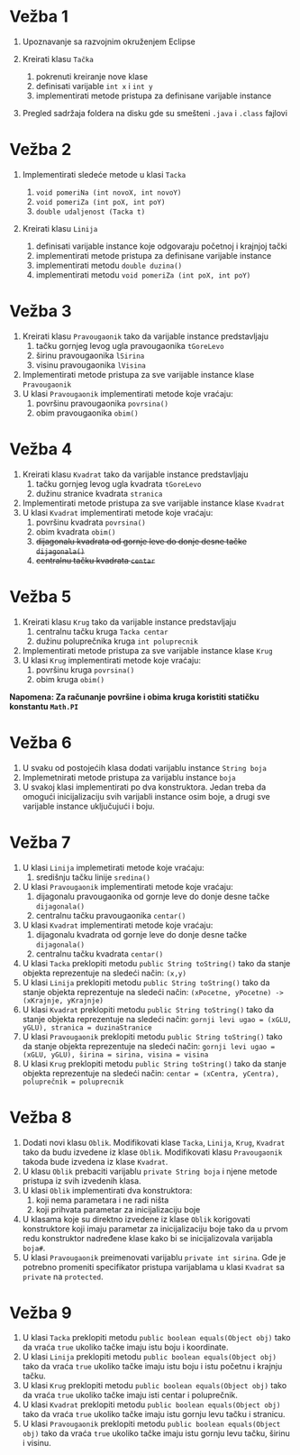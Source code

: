 # Vežba 1 #

1. Upoznavanje sa razvojnim okruženjem Eclipse
2. Kreirati klasu `Tačka`
	1. pokrenuti kreiranje nove klase
	2. definisati varijable `int x` i `int y`
	3. implementirati metode pristupa za definisane varijable instance

3. Pregled sadržaja foldera na disku gde su smešteni `.java` i `.class` fajlovi

# Vežba 2 #

1. Implementirati sledeće metode u klasi `Tacka`
	1. `void pomeriNa (int novoX, int novoY)`
	2. `void pomeriZa (int poX, int poY)`
	3. `double udaljenost (Tacka t)`

2. Kreirati klasu `Linija`
	1. definisati varijable instance koje odgovaraju početnoj i krajnjoj tački
	2. implementirati metode pristupa za definisane varijable instance
	3. implementirati metodu `double duzina()`
	4. implementirati metodu `void pomeriZa (int poX, int poY)`

# Vežba 3 #

1. Kreirati klasu `Pravougaonik` tako da varijable instance predstavljaju
	1. tačku gornjeg levog ugla pravougaonika `tGoreLevo`
	2. širinu pravougaonika `lSirina`
	3. visinu pravougaonika `lVisina`
2. Implementirati metode pristupa za sve varijable instance klase `Pravougaonik`
3. U klasi `Pravougaonik` implementirati metode koje vraćaju: 
	1. površinu pravougaonika `povrsina()`
	2. obim pravougaonika `obim()`

# Vežba 4 #

1. Kreirati klasu `Kvadrat` tako da varijable instance predstavljaju
	1. tačku gornjeg levog ugla kvadrata `tGoreLevo`
	2. dužinu stranice kvadrata `stranica`
2. Implementirati metode pristupa za sve varijable instance klase `Kvadrat`
3. U klasi `Kvadrat` implementirati metode koje vraćaju:
	1. površinu kvadrata `povrsina()`
	2. obim kvadrata `obim()`
	3. ~~dijagonalu kvadrata od gornje leve do donje desne tačke `dijagonala()`~~
	4. ~~centralnu tačku kvadrata `centar`~~


# Vežba 5 #
1. Kreirati klasu `Krug` tako da varijable instance predstavljaju
	1. centralnu tačku kruga `Tacka centar`
	2. dužinu poluprečnika kruga `int poluprecnik`
2. Implementirati metode pristupa za sve varijable instance klase `Krug`
3. U klasi `Krug` implementirati metode koje vraćaju: 
	1. površinu kruga `povrsina()`
	2. obim kruga `obim()`

**Napomena: Za računanje površine i obima kruga koristiti statičku konstantu `Math.PI`**

# Vežba 6 #

1. U svaku od postojećih klasa dodati varijablu instance `String boja`
2. Implemetnirati metode pristupa za varijablu instance `boja` 
3. U svakoj klasi implementirati po dva konstruktora. Jedan treba da omogući inicijalizaciju svih varijabli instance osim boje, a drugi sve varijable instance uključujući i boju.

# Vežba 7 #
1. U klasi `Linija` implemetirati metode koje vraćaju:
	1. središnju tačku linije `sredina()`
2. U klasi `Pravougaonik` implementirati metode koje vraćaju:
	1. dijagonalu pravougaonika od gornje leve do donje desne tačke `dijagonala()`
	2. centralnu tačku pravougaonika `centar()`
3. U klasi `Kvadrat` implementirati metode koje vraćaju:
	1. dijagonalu kvadrata od gornje leve do donje desne tačke `dijagonala()`
	2. centralnu tačku kvadrata `centar()`
4. U klasi `Tacka` preklopiti metodu `public String toString()` tako da stanje objekta reprezentuje na sledeći način: `(x,y)`
5. U klasi `Linija` preklopiti metodu `public String toString()` tako da stanje objekta reprezentuje na sledeći način: `(xPocetne, yPocetne) -> (xKrajnje, yKrajnje)`
6. U klasi `Kvadrat` preklopiti metodu `public String toString()` tako da stanje objekta reprezentuje na sledeći način: `gornji levi ugao = (xGLU, yGLU), stranica = duzinaStranice`
7. U klasi `Pravougaonik` preklopiti metodu `public String toString()` tako da stanje objekta reprezentuje na sledeći način: `gornji levi ugao = (xGLU, yGLU), širina = sirina, visina = visina`
8. U klasi `Krug` preklopiti metodu `public String toString()` tako da stanje objekta reprezentuje na sledeći način: `centar = (xCentra, yCentra), poluprečnik = poluprecnik`

# Vežba 8 #

1. Dodati novi klasu `Oblik`. Modifikovati klase `Tacka`, `Linija`, `Krug`, `Kvadrat` tako da budu izvedene iz klase `Oblik`. Modifikovati klasu `Pravougaonik` takoda bude izvedena iz klase `Kvadrat`.
2. U klasu `Oblik` prebaciti varijablu `private String boja` i njene metode pristupa iz svih izvedenih klasa.
3. U klasi `Oblik` implementirati dva konstruktora:
	1. koji nema parametara i ne radi ništa
	2. koji prihvata parametar za inicijalizaciju boje
4. U klasama koje su direktno izvedene iz klase `Oblik` korigovati konstruktore koji imaju parametar za inicijalizaciju boje tako da u prvom redu konstruktor nadređene klase kako bi se inicijalizovala varijabla `boja#`.
5. U klasi `Pravougaonik` preimenovati varijablu `private int sirina`. Gde je potrebno promeniti specifikator pristupa varijablama u klasi `Kvadrat` sa `private` na `protected`.

# Vežba 9 #

1. U klasi `Tacka` preklopiti metodu `public boolean equals(Object obj)` tako da vraća `true` ukoliko tačke imaju istu boju i koordinate.
2. U klasi `Linija` preklopiti metodu `public boolean equals(Object obj)` tako da vraća `true` ukoliko tačke imaju istu boju i istu početnu i krajnju tačku.
3. U klasi `Krug` preklopiti metodu `public boolean equals(Object obj)` tako da vraća `true` ukoliko tačke imaju isti centar i poluprečnik.
4. U klasi `Kvadrat` preklopiti metodu `public boolean equals(Object obj)` tako da vraća `true` ukoliko tačke imaju istu gornju levu tačku i stranicu.
5. U klasi `Pravougaonik` preklopiti metodu `public boolean equals(Object obj)` tako da vraća `true` ukoliko tačke imaju istu gornju levu tačku, širinu i visinu.
